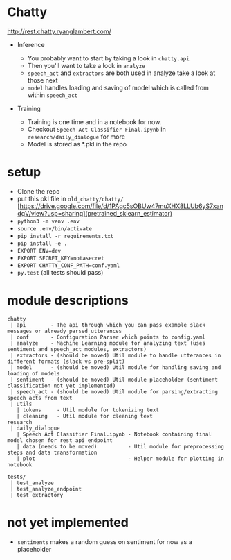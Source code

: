 # Chatty
http://rest.chatty.ryanglambert.com/

- Inference
  - You probably want to start by taking a look in `chatty.api`
  - Then you'll want to take a look in `analyze`
  - `speech_act` and `extractors` are both used in analyze take a look at those next
  - `model` handles loading and saving of model which is called from within `speech_act`
  
- Training
  - Training is one time and in a notebook for now.
  - Checkout `Speech Act Classifier Final.ipynb` in `research/daily_dialogue` for more
  - Model is stored as \*.pkl in the repo


# setup
- Clone the repo
- put this pkl file in `old_chatty/chatty/` [https://drive.google.com/file/d/1PAgc5sOBUw47muXHX8LLUb6yS7xandgV/view?usp=sharing](pretrained_sklearn_estimator)
- `python3 -m venv .env`
- `source .env/bin/activate`
- `pip install -r requirements.txt`
- `pip install -e .`
- `EXPORT ENV=dev`
- `EXPORT SECRET_KEY=notasecret`
- `EXPORT CHATTY_CONF_PATH=conf.yaml`
- `py.test` (all tests should pass)

# module descriptions
```
chatty
 | api        - The api through which you can pass example slack messages or already parsed utterances
 | conf       - Configuration Parser which points to config.yaml
 | analyze    - Machine Learning module for analyzing text (uses sentiment and speech_act modules, extractors) 
 | extractors - (should be moved) Util module to handle utterances in different formats (slack vs pre-split)
 | model      - (should be moved) Util module for handling saving and loading of models
 | sentiment  - (should be moved) Util module placeholder (sentiment classification not yet implemented)
 | speech_act - (should be moved) Util module for parsing/extracting speech acts from text 
 | utils
   | tokens     - Util module for tokenizing text
   | cleaning   - Util module for cleaning text
research
 | daily_dialogue
   | Speech Act Classifier Final.ipynb - Notebook containing final model chosen for rest api endpoint
   | data (needs to be moved)          - Util module for preprocessing steps and data transformation
   | plot                              - Helper module for plotting in notebook

tests/
 | test_analyze
 | test_analyze_endpoint
 | test_extractory
```

# not yet implemented
- `sentiments` makes a random guess on sentiment for now as a placeholder

